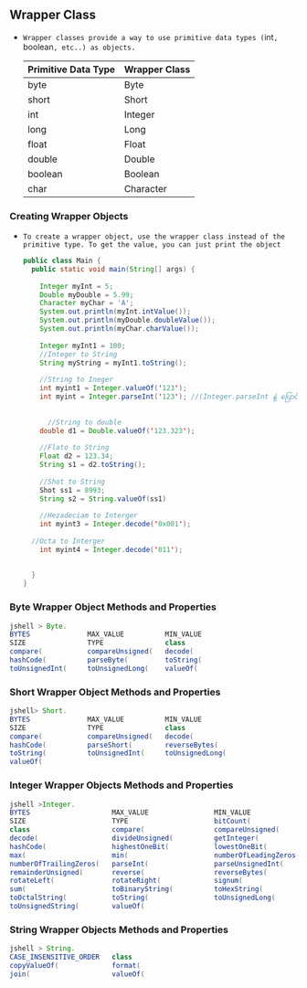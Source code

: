## Wrapper Class

- `Wrapper classes provide a way to use primitive data types (`int`, `boolean`, etc..) as objects.`

  | Primitive Data Type | Wrapper Class |
  | :------------------ | :------------ |
  | byte                | Byte          |
  | short               | Short         |
  | int                 | Integer       |
  | long                | Long          |
  | float               | Float         |
  | double              | Double        |
  | boolean             | Boolean       |
  | char                | Character     |



### Creating Wrapper Objects

- `To create a wrapper object, use the wrapper class instead of the primitive type. To get the value, you can just print the object`

  ```java
  public class Main {
    public static void main(String[] args) {
        
      Integer myInt = 5;
      Double myDouble = 5.99;
      Character myChar = 'A';
      System.out.println(myInt.intValue());
      System.out.println(myDouble.doubleValue());
      System.out.println(myChar.charValue());
        
      Integer myInt1 = 100;
      //Integer to String
      String myString = myInt1.toString();
      
      //String to Ineger           
      int myint1 = Integer.valueOf('123');      
      int myint = Integer.parseInt('123'); //(Integer.parseInt နဲ့ ပြောင်းချင် ရင် comma တွေ _ တွေပါလို့မရ)
      
      
     	//String to double
      double d1 = Double.valueOf('123.323');      
        
      //Flato to String
      Float d2 = 123.34;
      String s1 = d2.toString();
      
      //Shot to String
      Shot ss1 = 8993;
      String s2 = String.valueOf(ss1) 
        
      //Hezadeciam to Interger 
      int myint3 = Integer.decode('0x001');
        
  	//Octa to Interger 
      int myint4 = Integer.decode('011');      
           
        
    }
  }    
  ```



### Byte Wrapper Object Methods and Properties

```java
jshell > Byte.
BYTES              MAX_VALUE          MIN_VALUE          
SIZE               TYPE               class              
compare(           compareUnsigned(   decode(            
hashCode(          parseByte(         toString(          
toUnsignedInt(     toUnsignedLong(    valueOf(     
```



### Short Wrapper Object Methods and Properties

```java
jshell> Short.
BYTES              MAX_VALUE          MIN_VALUE          
SIZE               TYPE               class              
compare(           compareUnsigned(   decode(            
hashCode(          parseShort(        reverseBytes(      
toString(          toUnsignedInt(     toUnsignedLong(    
valueOf(           

```



### Integer Wrapper Objects Methods and Properties

```java
jshell >Integer.
BYTES                    MAX_VALUE                MIN_VALUE                
SIZE                     TYPE                     bitCount(                
class                    compare(                 compareUnsigned(         
decode(                  divideUnsigned(          getInteger(              
hashCode(                highestOneBit(           lowestOneBit(            
max(                     min(                     numberOfLeadingZeros(    
numberOfTrailingZeros(   parseInt(                parseUnsignedInt(        
remainderUnsigned(       reverse(                 reverseBytes(            
rotateLeft(              rotateRight(             signum(                  
sum(                     toBinaryString(          toHexString(             
toOctalString(           toString(                toUnsignedLong(          
toUnsignedString(        valueOf(             
```



### String Wrapper Objects Methods and Properties

```java
jshell > String.
CASE_INSENSITIVE_ORDER   class                    
copyValueOf(             format(                  
join(                    valueOf( 
```

